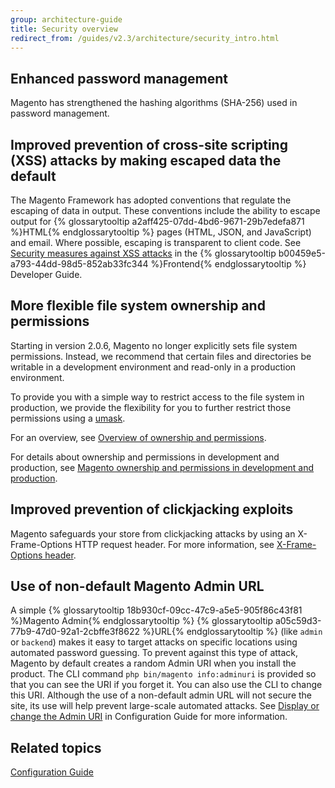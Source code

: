 ```yaml
---
group: architecture-guide
title: Security overview
redirect_from: /guides/v2.3/architecture/security_intro.html
---
```


## Enhanced password management

Magento has strengthened the hashing algorithms (SHA-256) used in password management.

## Improved prevention of cross-site scripting (XSS) attacks by making escaped data the default

The Magento Framework has adopted conventions that regulate the escaping of data in output. These conventions include the ability to escape  output for {% glossarytooltip a2aff425-07dd-4bd6-9671-29b7edefa871 %}HTML{% endglossarytooltip %} pages (HTML, JSON, and JavaScript) and email. Where possible, escaping is transparent to client code. See [Security measures against XSS attacks]({{page.baseurl}}/frontend-development/templates/security.html) in the {% glossarytooltip b00459e5-a793-44dd-98d5-852ab33fc344 %}Frontend{% endglossarytooltip %} Developer Guide.

## More flexible file system ownership and permissions

Starting in version 2.0.6, Magento no longer explicitly sets file system permissions. Instead, we recommend that certain files and directories be writable in a development environment and read-only in a production environment.

To provide you with a simple way to restrict access to the file system in production, we provide the flexibility for you to further restrict those permissions using a [umask](http://www.cyberciti.biz/tips/understanding-linux-unix-umask-value-usage.html).

For an overview, see [Overview of ownership and permissions]({{page.baseurl}}/install/getting-started/file-system-ownership-permissions.html).

For details about ownership and permissions in development and production, see [Magento ownership and permissions in development and production]({{page.baseurl}}).

## Improved prevention of clickjacking exploits

Magento safeguards your store from clickjacking attacks by using an X-Frame-Options HTTP request header. For more information, see [X-Frame-Options header]({{page.baseurl}}/configure/security/cache-poisoning.html).

## Use of non-default Magento Admin URL

A simple {% glossarytooltip 18b930cf-09cc-47c9-a5e5-905f86c43f81 %}Magento Admin{% endglossarytooltip %} {% glossarytooltip a05c59d3-77b9-47d0-92a1-2cbffe3f8622 %}URL{% endglossarytooltip %} (like `admin` or `backend`) makes it easy to target attacks on specific locations using automated password guessing. To prevent against this type of attack, Magento by default creates a random Admin URI when you install the product. The CLI command `php bin/magento info:adminuri` is provided so that you can  see the URI if you forget it. You can also use the CLI to change this URI.  Although the use of a non-default admin URL will not secure the site, its use will help prevent large-scale automated attacks. See [Display or change the Admin URI]({{page.baseurl}}/install/command-line/adminurl.html) in Configuration Guide for more information.

## Related topics

[Configuration Guide]({{page.baseurl}}/configure.html)

